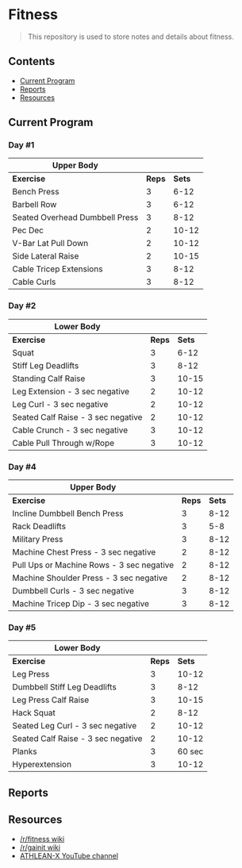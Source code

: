 # Fitness

> This repository is used to store notes and details about fitness.

## Contents

- [Current Program](#current-program)
- [Reports](#reports)
- [Resources](#resources)

## Current Program

### Day #1

| Upper Body                     |          |          |
|--------------------------------|----------|----------|
| __Exercise__                   | __Reps__ | __Sets__ |
| Bench Press                    | 3        | 6-12     |
| Barbell  Row                   | 3        | 6-12     |
| Seated Overhead Dumbbell Press | 3        | 8-12     |
| Pec Dec                        | 2        | 10-12    |
| V-Bar Lat Pull Down            | 2        | 10-12    |
| Side Lateral Raise             | 2        | 10-15    |
| Cable Tricep Extensions        | 3        | 8-12     |
| Cable Curls                    | 3        | 8-12     |

### Day #2

| Lower Body                         |          |          |
|------------------------------------|----------|----------|
| __Exercise__                       | __Reps__ | __Sets__ |
| Squat                              | 3        | 6-12     |
| Stiff Leg Deadlifts                | 3        | 8-12     |
| Standing Calf Raise                | 3        | 10-15    |
| Leg Extension - 3 sec negative     | 2        | 10-12    |
| Leg Curl - 3 sec negative          | 2        | 10-12    |
| Seated Calf Raise - 3 sec negative | 2        | 10-12    |
| Cable Crunch - 3 sec negative      | 3        | 10-12    |
| Cable Pull Through w/Rope          | 3        | 10-12    |

### Day #4

| Upper Body                                |          |          |
|-------------------------------------------|----------|----------|
| __Exercise__                              | __Reps__ | __Sets__ |
| Incline Dumbbell Bench Press              | 3        | 8-12     |
| Rack Deadlifts                            | 3        | 5-8      |
| Military Press                            | 3        | 8-12     |
| Machine Chest Press - 3 sec negative      | 2        | 8-12     |
| Pull Ups or Machine Rows - 3 sec negative | 2        | 8-12     |
| Machine Shoulder Press - 3 sec negative   | 2        | 8-12     |
| Dumbbell Curls - 3 sec negative           | 3        | 8-12     |
| Machine Tricep Dip - 3 sec negative       | 3        | 8-12     |

### Day #5

| Lower Body                         |          |          |
|------------------------------------|----------|----------|
| __Exercise__                       | __Reps__ | __Sets__ |
| Leg Press                          | 3        | 10-12    |
| Dumbbell Stiff Leg Deadlifts       | 3        | 8-12     |
| Leg Press Calf Raise               | 3        | 10-15    |
| Hack Squat                         | 2        | 8-12     |
| Seated Leg Curl - 3 sec negative   | 2        | 10-12    |
| Seated Calf Raise - 3 sec negative | 2        | 10-12    |
| Planks                             | 3        | 60 sec   |
| Hyperextension                     | 3        | 10-12    |

## Reports

## Resources

- [/r/fitness wiki](https://www.reddit.com/r/Fitness/wiki/index)
- [/r/gainit wiki](https://www.reddit.com/r/gainit/wiki/index)
- [ATHLEAN-X YouTube channel](https://www.youtube.com/channel/UCe0TLA0EsQbE-MjuHXevj2A)

